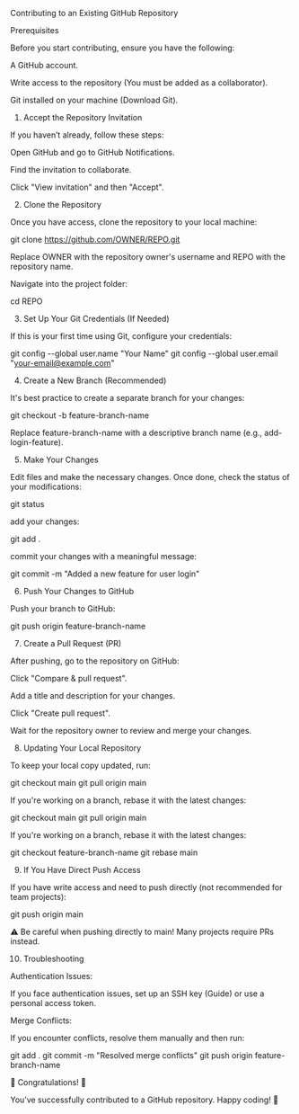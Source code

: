 Contributing to an Existing GitHub Repository

Prerequisites

Before you start contributing, ensure you have the following:

A GitHub account.

Write access to the repository (You must be added as a collaborator).

Git installed on your machine (Download Git).

1. Accept the Repository Invitation

If you haven’t already, follow these steps:

Open GitHub and go to GitHub Notifications.

Find the invitation to collaborate.

Click "View invitation" and then "Accept".

2. Clone the Repository

Once you have access, clone the repository to your local machine:

 git clone https://github.com/OWNER/REPO.git

 Replace OWNER with the repository owner's username and REPO with the repository name.

Navigate into the project folder:

cd REPO

3. Set Up Your Git Credentials (If Needed)

If this is your first time using Git, configure your credentials:

git config --global user.name "Your Name"
git config --global user.email "your-email@example.com"

4. Create a New Branch (Recommended)

It's best practice to create a separate branch for your changes:

git checkout -b feature-branch-name

Replace feature-branch-name with a descriptive branch name (e.g., add-login-feature).

5. Make Your Changes

Edit files and make the necessary changes. Once done, check the status of your modifications:

git status

add your changes:

git add .

commit your changes with a meaningful message:

git commit -m "Added a new feature for user login"

6. Push Your Changes to GitHub

Push your branch to GitHub:

git push origin feature-branch-name

7. Create a Pull Request (PR)

After pushing, go to the repository on GitHub:

Click "Compare & pull request".

Add a title and description for your changes.

Click "Create pull request".

Wait for the repository owner to review and merge your changes.

8. Updating Your Local Repository

To keep your local copy updated, run:

git checkout main
git pull origin main

If you're working on a branch, rebase it with the latest changes:

git checkout main
git pull origin main

If you're working on a branch, rebase it with the latest changes:

git checkout feature-branch-name
git rebase main

9. If You Have Direct Push Access

If you have write access and need to push directly (not recommended for team projects):

git push origin main

⚠️ Be careful when pushing directly to main! Many projects require PRs instead.

10. Troubleshooting

Authentication Issues:

If you face authentication issues, set up an SSH key (Guide) or use a personal access token.

Merge Conflicts:

If you encounter conflicts, resolve them manually and then run:

git add .
git commit -m "Resolved merge conflicts"
git push origin feature-branch-name

🎉 Congratulations! 🎉

You’ve successfully contributed to a GitHub repository. Happy coding! 🚀
